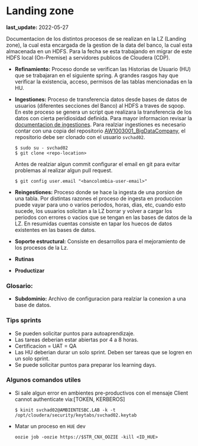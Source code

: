# Landing zone 
**last_update:** 2022-05-27

Documentacion de los distintos procesos de se realizan en la LZ (Landing zone), la cual esta encargada de la gestion de la data del banco, la cual esta almacenada en un HDFS. Para la fecha se esta trabajando en migrar de este HDFS local (On-Premise) a servidores publicos de Cloudera (CDP).

- **Refinamiento:** Proceso donde se verifican las Historias de Usuario (HU) que se trabajaran en el siguiente spring. A grandes rasgos hay que verificar la existencia, acceso, permisos de las tablas mencionadas en la HU.

- **Ingestiones:** Proceso de transferencia datos desde bases de datos de usuarios (diferentes secciones del Banco) al HDFS a traves de sqoop. En este proceso se genera un script que realizara la transferencia de los datos con cierta peridiosidad definida. Para mayor informacion revisar la [documentacion de ingestiones](./ingestiones.md). Para realziar ingestiones es necesario contar con una copia del repositorio [AW1003001_BigDataCompany](https://grupobancolombia.visualstudio.com/Vicepresidencia%20Servicios%20de%20Tecnolog%C3%ADa/_git/AW1003001_BigDataCompany), el repositorio debe ser clonado con el usuario `svchad02`.

      $ sudo su - svchad02
      $ git clone <repo-location>

    Antes de realziar algun commit configurar el email en git para evitar problemas al realizar algun pull request.

      $ git config user.email "<bancolombia-user-email>"

- **Reingestiones:** Proceso donde se hace la ingesta de una porsion de una tabla. Por distintas razones el proceso de ingesta en produccion puede vayar para uno o varios periodos, horas, dias, etc, cuando esto sucede, los usuarios solicitan a la LZ borrar y volver a cargar los periodos con errores o vacios que se tengan en las bases de datos de la LZ. En resumidas cuentas consiste en tapar los huecos de datos existentes en las bases de datos.

- **Soporte estructural:** Consiste en desarrollos para el mejoramiento de los procesos de la Lz.
- **Rutinas**
- **Productizar**

### Glosario:
- **Subdominio:** Archivo de configuracion para realziar la conexion a una base de datos.

### Tips sprints
- Se pueden solicitar puntos para autoaprendizaje.
- Las tareas deberian estar abiertas por 4 a 8 horas.
- Certificacion = UAT = QA
- Las HU deberian durar un solo sprint. Deben ser tareas que se logren en un solo sprint.
- Se puede solicitar puntos para preparar los learning days.

### Algunos comandos utiles

- Si sale algun error en ambientes pre-productivos con el mensaje Client cannot authenticate via:[TOKEN, KERBEROS]

      $ kinit svchad02@AMBIENTESBC.LAB -k -t /opt/cloudera/security/keytabs/svchad02.keytab

- Matar un proceso en `HUE` dev
      
      oozie job -oozie https://$STR_CNX_OOZIE -kill <ID_HUE>